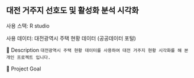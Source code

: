 ## 대전 거주지 선호도 및 활성화 분석 시각화

사용 스택: R studio

사용 데이터: 대전광역시 주택 현황 데이터 (공공데이터 포털)

📝 Description
```대전광역시 주택 현황 데이터를 사용하여 대전 거주지 현황 시각화를 해 본 개인 프로젝트 입니다.```　

📌 Project Goal


